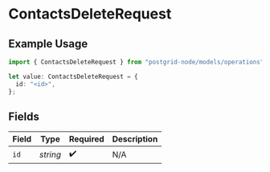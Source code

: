 # ContactsDeleteRequest

## Example Usage

```typescript
import { ContactsDeleteRequest } from "postgrid-node/models/operations";

let value: ContactsDeleteRequest = {
  id: "<id>",
};
```

## Fields

| Field              | Type               | Required           | Description        |
| ------------------ | ------------------ | ------------------ | ------------------ |
| `id`               | *string*           | :heavy_check_mark: | N/A                |